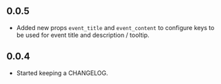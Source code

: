 ## 0.0.5

- Added new props `event_title` and `event_content` to configure keys to be used for event title and description / tooltip.

## 0.0.4

- Started keeping a CHANGELOG.
